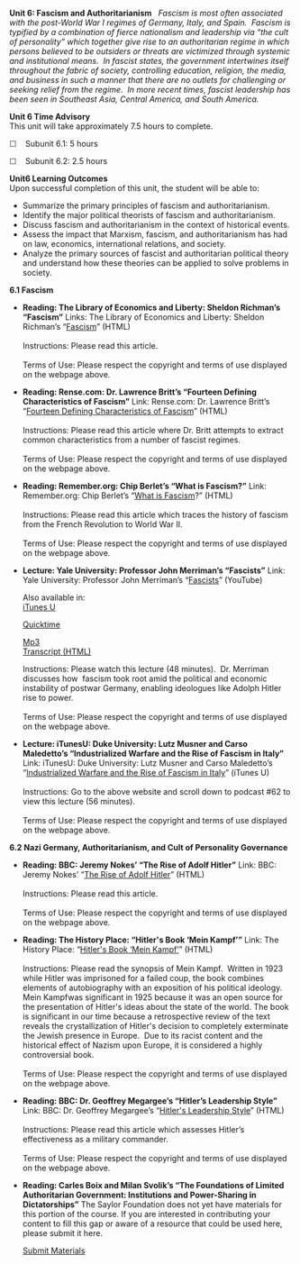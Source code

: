 **Unit 6: Fascism and Authoritarianism** <span id="6"></span> 
*Fascism is most often associated with the post-World War I regimes of
Germany, Italy, and Spain.  Fascism is typified by a combination of
fierce nationalism and leadership via “the cult of personality” which
together give rise to an authoritarian regime in which persons believed
to be outsiders or threats are victimized through systemic and
institutional means.  In fascist states, the government intertwines
itself throughout the fabric of society, controlling education,
religion, the media, and business in such a manner that there are no
outlets for challenging or seeking relief from the regime.  In more
recent times, fascist leadership has been seen in Southeast Asia,
Central America, and South America.*

**Unit 6 Time Advisory**  
This unit will take approximately 7.5 hours to complete.

☐    Subunit 6.1: 5 hours

☐    Subunit 6.2: 2.5 hours

**Unit6 Learning Outcomes**  
Upon successful completion of this unit, the student will be able to:

-   Summarize the primary principles of fascism and authoritarianism.
-   Identify the major political theorists of fascism and
    authoritarianism.
-   Discuss fascism and authoritarianism in the context of historical
    events.
-   Assess the impact that Marxism, fascism, and authoritarianism has
    had on law, economics, international relations, and society.
-   Analyze the primary sources of fascist and authoritarian political
    theory and understand how these theories can be applied to solve
    problems in society.

**6.1 Fascism** <span id="6.1"></span> 
-   **Reading: The Library of Economics and Liberty: Sheldon Richman’s
    “Fascism”**
    Links: The Library of Economics and Liberty: Sheldon Richman’s
    “[Fascism](http://www.econlib.org/library/Enc/Fascism.html)”
    (HTML)  
        
     Instructions: Please read this article.  
        
     Terms of Use: Please respect the copyright and terms of use
    displayed on the webpage above.

-   **Reading: Rense.com: Dr. Lawrence Britt’s “Fourteen Defining
    Characteristics of Fascism”**
    Link: Rense.com: Dr. Lawrence Britt’s “[Fourteen Defining
    Characteristics of
    Fascism](http://www.rense.com/general37/char.htm)” (HTML)  
        
     Instructions: Please read this article where Dr. Britt attempts to
    extract common characteristics from a number of fascist regimes.  
        
     Terms of Use: Please respect the copyright and terms of use
    displayed on the webpage above.

-   **Reading: Remember.org: Chip Berlet’s “What is Fascism?”**
    Link: Remember.org: Chip Berlet’s “[What is
    Fascism](http://www.remember.org/hist.root.what.html)?” (HTML)  
        
     Instructions: Please read this article which traces the history of
    fascism from the French Revolution to World War II.  
        
     Terms of Use: Please respect the copyright and terms of use
    displayed on the webpage above.

-   **Lecture: Yale University: Professor John Merriman’s “Fascists”**
    Link: Yale University: Professor John Merriman’s
    “[Fascists](http://www.youtube.com/watch?v=bRSrSml1Hvw)” (YouTube)  
      
     Also available in:  
     [iTunes
    U](http://itunes.apple.com/us/podcast/22-fascists/id341651047?i=63752153)  

    [Quicktime](http://openmedia.yale.edu/projects/media_viewer/video_viewer2.php?window_size=large&type=mov&title=HIST%20202%20-%20Lecture%2022%20-%20Prof.%20John%20Merriman&path=%2Fcourses%2Ffall08%2Fhist202%2Fmov%2Fhist202_22_111908.mov)  

    [Mp3](http://openmedia.yale.edu/projects/media_viewer/video_viewer2.php?window_size=audio&type=mp3&title=HIST%20202%20-%20Lecture%2022%20-%20Prof.%20John%20Merriman&path=%2Fcourses%2Ffall08%2Fhist202%2Fmp3%2Fhist202_22_111908.mp3)  
     [Transcript (HTML)](http://oyc.yale.edu/transcript/591/hist-202)  
      
     Instructions: Please watch this lecture (48 minutes).  Dr. Merriman
    discusses how  fascism took root amid the political and economic
    instability of postwar Germany, enabling ideologues like Adolph
    Hitler rise to power.  
        
     Terms of Use: Please respect the copyright and terms of use
    displayed on the webpage above.

-   **Lecture: iTunesU: Duke University: Lutz Musner and Carso
    Maledetto’s “Industrialized Warfare and the Rise of Fascism in
    Italy”**
    Link: iTunesU: Duke University: Lutz Musner and Carso Maledetto’s
    “[Industrialized Warfare and the Rise of Fascism in
    Italy](http://deimos3.apple.com/WebObjects/Core.woa/Browse/new.duke.edu.1696727606?i=1426356151)”
    (iTunes U)  
        
     Instructions: Go to the above website and scroll down to podcast
    \#62 to view this lecture (56 minutes).  
        
     Terms of Use: Please respect the copyright and terms of use
    displayed on the webpage above.

**6.2 Nazi Germany, Authoritarianism, and Cult of Personality
Governance** <span id="6.2"></span> 
-   **Reading: BBC: Jeremy Nokes’ “The Rise of Adolf Hitler”**
    Link: BBC: Jeremy Nokes’ “[The Rise of Adolf
    Hitler](http://www.bbc.co.uk/history/worldwars/wwtwo/hitler_01.shtml)”
    (HTML)  
        
     Instructions: Please read this article.   
        
     Terms of Use: Please respect the copyright and terms of use
    displayed on the webpage above.

-   **Reading: The History Place: “Hitler's Book ‘Mein Kampf’”**
    Link: The History Place: “[Hitler's Book ‘Mein
    Kampf’](http://www.historyplace.com/worldwar2/riseofhitler/kampf.htm)”
    (HTML)  
        
     Instructions: Please read the synopsis of Mein Kampf.  Written in
    1923 while Hitler was imprisoned for a failed coup, the book
    combines elements of autobiography with an exposition of his
    political ideology.  Mein Kampfwas significant in 1925 because it
    was an open source for the presentation of Hitler's ideas about the
    state of the world. The book is significant in our time because a
    retrospective review of the text reveals the crystallization of
    Hitler's decision to completely exterminate the Jewish presence in
    Europe.  Due to its racist content and the historical effect of
    Nazism upon Europe, it is considered a highly controversial book.  
        
     Terms of Use: Please respect the copyright and terms of use
    displayed on the webpage above.

-   **Reading: BBC: Dr. Geoffrey Megargee’s “Hitler’s Leadership
    Style”**
    Link: BBC: Dr. Geoffrey Megargee’s “[Hitler's Leadership
    Style](http://www.bbc.co.uk/history/worldwars/wwtwo/hitler_commander_01.shtml)”
    (HTML)  
        
     Instructions: Please read this article which assesses Hitler’s
    effectiveness as a military commander.  
        
     Terms of Use: Please respect the copyright and terms of use
    displayed on the webpage above.

-   **Reading: Carles Boix and Milan Svolik’s “The Foundations of
    Limited Authoritarian Government: Institutions and Power-Sharing in
    Dictatorships”**
    The Saylor Foundation does not yet have materials for this portion
    of the course. If you are interested in contributing your content to
    fill this gap or aware of a resource that could be used here, please
    submit it here.

    [Submit Materials](/contribute/)


